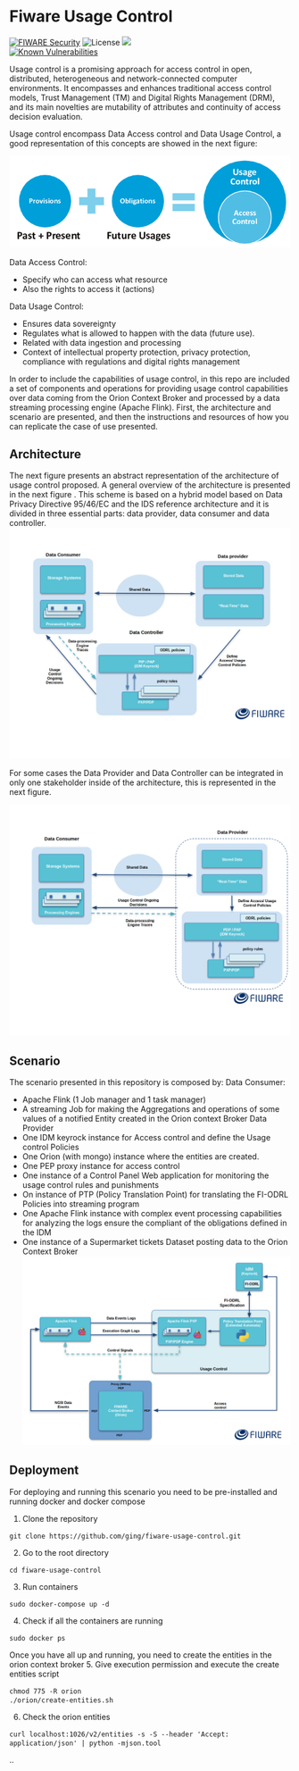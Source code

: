 # Fiware Usage Control


[![FIWARE Security](https://nexus.lab.fiware.org/repository/raw/public/badges/chapters/security.svg)](https://www.fiware.org/developers/catalogue/)
![License](https://img.shields.io/github/license/ging/fiware-usage-control.svg)
[![](https://img.shields.io/badge/tag-fiware-orange.svg?logo=stackoverflow)](http://stackoverflow.com/questions/tagged/fiware)
<br/>
[![Known Vulnerabilities](https://snyk.io/test/github/ging/fiware-usage-control/badge.svg?targetFile=pom.xml)](https://snyk.io/test/github/ging/fiware-usage-control?targetFile=pom.xml)

Usage control is a promising approach for access control in open, distributed, heterogeneous and network-connected computer environments. It encompasses and enhances traditional access control models, Trust Management (TM) and Digital Rights Management (DRM), and its main novelties are mutability of attributes and continuity of access decision evaluation.

Usage control encompass Data Access control and Data Usage Control, a good representation of this concepts are showed in the next figure:

![usage-control-concept](images/usage-concept.png)

Data Access Control:
 * Specify who can access what resource
 * Also the rights to access it (actions)

Data Usage Control:
 * Ensures data sovereignty
 * Regulates what is allowed to happen with the data  (future use).
 * Related with data ingestion and processing
 * Context of intellectual property protection, privacy protection, compliance with regulations and digital rights management

In order to include the capabilities of usage control, in this repo are included a set of components and operations for providing usage control capabilities over data coming from the Orion Context Broker and processed by a data streaming processing engine (Apache Flink). First, the architecture and scenario are presented, and then the instructions and resources of how you can replicate the case of use presented.
## Architecture

The next figure presents an abstract representation of the architecture of usage control proposed.
A general overview of the architecture is presented in the next figure . This scheme is based on a hybrid model based on Data Privacy Directive 95/46/EC and the IDS reference architecture 
and it is divided in three essential parts:  data provider, data consumer and data controller.
![usage-architecture-1](docs/images/usage-architecture-1.png)
 
For some cases the Data Provider and Data Controller can be integrated in only one stakeholder inside of the architecture, this is represented in the next figure.

![usage-architecture-2](docs/images/usage-architecture-2.png)
 
## Scenario
The scenario presented in this repository  is composed by:
Data Consumer:
 * Apache Flink  (1 Job manager and 1 task manager)
 * A streaming Job for making the Aggregations and operations of some values of a notified Entity created in the Orion context Broker
Data Provider
 * One IDM keyrock instance for Access control and define the Usage control Policies
 * One Orion (with mongo) instance where the entities are created.
 * One PEP proxy instance for access control
 * One instance of a Control Panel Web application for monitoring the usage control rules and punishments
 * On instance of PTP (Policy Translation Point) for translating the FI-ODRL Policies into streaming program 
 * One Apache Flink instance with complex event processing capabilities for analyzing the logs ensure the compliant of the obligations defined in the IDM 
 * One instance of a Supermarket tickets Dataset posting data to the Orion Context Broker
![usage-scenario](docs/images/usage-scenario.png) 


## Deployment

For deploying and running this scenario you need to be pre-installed and running docker and docker compose
1. Clone the repository
```
git clone https://github.com/ging/fiware-usage-control.git
```
2. Go to the root directory
```
cd fiware-usage-control
```
3. Run containers
```
sudo docker-compose up -d
```
4. Check if all the containers are running
```
sudo docker ps
```
Once you have all up and running, you need to create the entities in the orion context broker
5. Give execution permission and execute the create entities script
```
chmod 775 -R orion
./orion/create-entities.sh
```
6. Check the orion entities
```
curl localhost:1026/v2/entities -s -S --header 'Accept: application/json' | python -mjson.tool
```
..
